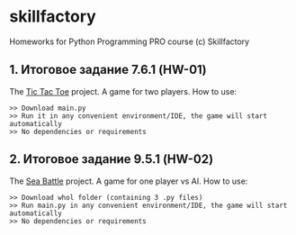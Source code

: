 # skillfactory
Homeworks for Python Programming PRO course (c) Skillfactory

## 1. Итоговое задание 7.6.1 (HW-01)

The [Tic Tac Toe](https://github.com/juliakarabasova/skillfactory/tree/main/tic_tac_toe "Tic-Tac-Toe") project. A game for two players. How to use:
```
>> Download main.py
>> Run it in any convenient environment/IDE, the game will start automatically
>> No dependencies or requirements 
```

## 2. Итоговое задание 9.5.1 (HW-02)

The [Sea Battle](https://github.com/juliakarabasova/skillfactory/tree/main/sea_battle "Sea Battle") project. A game for one player vs AI. How to use:
```
>> Download whol folder (containing 3 .py files)
>> Run main.py in any convenient environment/IDE, the game will start automatically
>> No dependencies or requirements 
```